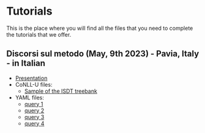 # Tutorials

This is the place where you will find all the files that you need to complete the tutorials that we offer.

## Discorsi sul metodo (May, 9th 2023) - Pavia, Italy - in Italian

- [Presentation](tutorials/discorsi_sul_metodo/presentation.pdf)
- CoNLL-U files:
	- [Sample of the ISDT treebank](tutorials/discorsi_sul_metodo/files/isdt_sample.conllu)
- YAML files:
	- [query 1](tutorials/discorsi_sul_metodo/files/query1.yaml)
	- [query 2](tutorials/discorsi_sul_metodo/files/query2.yaml)
	- [query 3](tutorials/discorsi_sul_metodo/files/query3.yaml)
	- [query 4](tutorials/discorsi_sul_metodo/files/query4.yaml)

